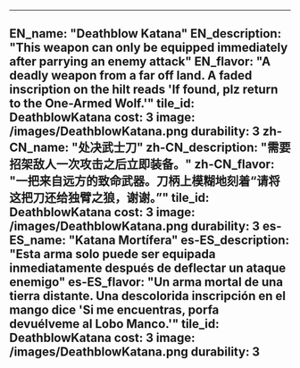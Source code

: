 ---

EN_name: "Deathblow Katana"
EN_description: "This weapon can only be equipped immediately after parrying an enemy attack"
EN_flavor: "A deadly weapon from a far off land. A faded inscription on the hilt reads 'If found, plz return to the One-Armed Wolf.'"
tile_id: DeathblowKatana
cost: 3
image: /images/DeathblowKatana.png
durability: 3
zh-CN_name: "处决武士刀"
zh-CN_description: "需要招架敌人一次攻击之后立即装备。"
zh-CN_flavor: "一把来自远方的致命武器。刀柄上模糊地刻着“请将这把刀还给独臂之狼，谢谢。”"
tile_id: DeathblowKatana
cost: 3
image: /images/DeathblowKatana.png
durability: 3
es-ES_name: "Katana Mortífera"
es-ES_description: "Esta arma solo puede ser equipada inmediatamente después de deflectar un ataque enemigo"
es-ES_flavor: "Un arma mortal de una tierra distante. Una descolorida inscripción en el mango dice 'Si me encuentras, porfa devuélveme al Lobo Manco.'"
tile_id: DeathblowKatana
cost: 3
image: /images/DeathblowKatana.png
durability: 3
---